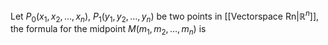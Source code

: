 Let $P_{0}(x_{1},x_{2},\dots,x_{n})$, $P_{1}(y_{1},y_{2},\dots ,y_{n})$ be two points in [[Vectorspace Rn|$\mathbb{R}^n$]], the formula for the midpoint $M(m_{1},m_{2},\dots,m_{n})$ is